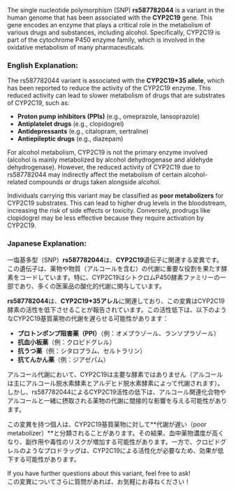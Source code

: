 The single nucleotide polymorphism (SNP) **rs587782044** is a variant in the human genome that has been associated with the **CYP2C19** gene. This gene encodes an enzyme that plays a critical role in the metabolism of various drugs and substances, including alcohol. Specifically, CYP2C19 is part of the cytochrome P450 enzyme family, which is involved in the oxidative metabolism of many pharmaceuticals.

### English Explanation:
The rs587782044 variant is associated with the **CYP2C19*35 allele**, which has been reported to reduce the activity of the CYP2C19 enzyme. This reduced activity can lead to slower metabolism of drugs that are substrates of CYP2C19, such as:

- **Proton pump inhibitors (PPIs)** (e.g., omeprazole, lansoprazole)
- **Antiplatelet drugs** (e.g., clopidogrel)
- **Antidepressants** (e.g., citalopram, sertraline)
- **Antiepileptic drugs** (e.g., diazepam)

For alcohol metabolism, CYP2C19 is not the primary enzyme involved (alcohol is mainly metabolized by alcohol dehydrogenase and aldehyde dehydrogenase). However, the reduced activity of CYP2C19 due to rs587782044 may indirectly affect the metabolism of certain alcohol-related compounds or drugs taken alongside alcohol.

Individuals carrying this variant may be classified as **poor metabolizers** for CYP2C19 substrates. This can lead to higher drug levels in the bloodstream, increasing the risk of side effects or toxicity. Conversely, prodrugs like clopidogrel may be less effective because they require activation by CYP2C19.

### Japanese Explanation:
一塩基多型（SNP）**rs587782044**は、**CYP2C19**遺伝子に関連する変異です。この遺伝子は、薬物や物質（アルコールを含む）の代謝に重要な役割を果たす酵素をコードしています。特に、CYP2C19はシトクロムP450酵素ファミリーの一部であり、多くの医薬品の酸化的代謝に関与しています。

**rs587782044**は、**CYP2C19*35アレル**に関連しており、この変異はCYP2C19酵素の活性を低下させることが報告されています。この活性低下は、以下のようなCYP2C19基質薬物の代謝を遅らせる可能性があります：

- **プロトンポンプ阻害薬（PPI）**（例：オメプラゾール、ランソプラゾール）
- **抗血小板薬**（例：クロピドグレル）
- **抗うつ薬**（例：シタロプラム、セルトラリン）
- **抗てんかん薬**（例：ジアゼパム）

アルコール代謝において、CYP2C19は主要な酵素ではありません（アルコールは主にアルコール脱水素酵素とアルデヒド脱水素酵素によって代謝されます）。しかし、rs587782044によるCYP2C19活性の低下は、アルコール関連化合物やアルコールと一緒に摂取される薬物の代謝に間接的な影響を与える可能性があります。

この変異を持つ個人は、CYP2C19基質薬物に対して**代謝が遅い（poor metabolizer）**と分類されることがあります。その結果、血中薬物濃度が高くなり、副作用や毒性のリスクが増加する可能性があります。一方で、クロピドグレルのようなプロドラッグは、CYP2C19による活性化が必要なため、効果が低下する可能性があります。

If you have further questions about this variant, feel free to ask!  
この変異についてさらに質問があれば、お気軽にお尋ねください！